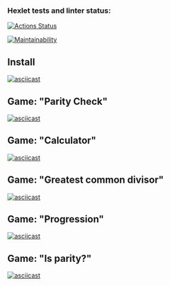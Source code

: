 ### Hexlet tests and linter status:
[![Actions Status](https://github.com/artem-tazhitdinov/frontend-project-lvl1/workflows/hexlet-check/badge.svg)](https://github.com/artem-tazhitdinov/frontend-project-lvl1/actions)

[![Maintainability](https://api.codeclimate.com/v1/badges/a99a88d28ad37a79dbf6/maintainability)](https://codeclimate.com/github/codeclimate/codeclimate/maintainability)

## Install
[![asciicast](https://asciinema.org/a/KRRsC71355hV73bDvnotLCSiR.svg)](https://asciinema.org/a/KRRsC71355hV73bDvnotLCSiR)

## Game: "Parity Check"
[![asciicast](https://asciinema.org/a/kmNfcZZ8ifb61RYLb16kLX0jF.svg)](https://asciinema.org/a/kmNfcZZ8ifb61RYLb16kLX0jF)


## Game: "Calculator"
[![asciicast](https://asciinema.org/a/g753gSKpYUL3bjPulzpjM2hYR.svg)](https://asciinema.org/a/g753gSKpYUL3bjPulzpjM2hYR)

## Game: "Greatest common divisor"
[![asciicast](https://asciinema.org/a/awbcvVVL001oWuh4zojG0zyMP.svg)](https://asciinema.org/a/awbcvVVL001oWuh4zojG0zyMP)

## Game: "Progression"
[![asciicast](https://asciinema.org/a/L9A3445SbfmE9wa7D5wmmbfGf.svg)](https://asciinema.org/a/L9A3445SbfmE9wa7D5wmmbfGf)

## Game: "Is parity?"
[![asciicast](https://asciinema.org/a/wB7m4dCeVzwyfvnSVioSkErDq.svg)](https://asciinema.org/a/wB7m4dCeVzwyfvnSVioSkErDq)